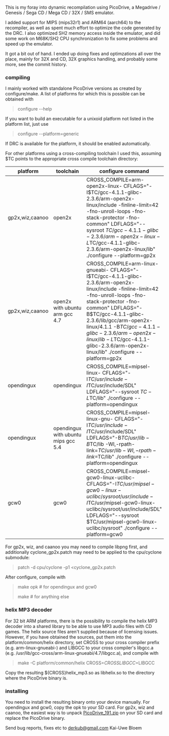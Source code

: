 This is my foray into dynamic recompilation using PicoDrive, a
Megadrive / Genesis / Sega CD / Mega CD / 32X / SMS emulator.

I added support for MIPS (mips32r1) and ARM64 (aarch64) to the recompiler, as
well as spent much effort to optimize the code generated by the DRC.
I also optimized SH2 memory access inside the emulator, and did some work on
M68K/SH2 CPU synchronization to fix some problems and speed up the emulator.

It got a bit out of hand. I ended up doing fixes and optimzations all over the
place, mainly for 32X and CD, 32X graphics handling, and probably some more,
see the commit history.

### compiling

I mainly worked with standalone PicoDrive versions as created by configure/make.
A list of platforms for which this is possible can be obtained with

> configure --help

If you want to build an executable for a unixoid platform not listed in the
platform list, just use

> configure --platform=generic

If DRC is available for the platform, it should be enabled automatically.

For other platforms using a cross-compiling toolchain I used this,
assuming $TC points to the appropriate cross compile toolchain directory:

platform|toolchain|configure command
--------|---------|-----------------
gp2x,wiz,caanoo|open2x|CROSS_COMPILE=arm-open2x-linux- CFLAGS="-I$TC/gcc-4.1.1-glibc-2.3.6/arm-open2x-linux/include -finline-limit=42 -fno-unroll-loops -fno-stack-protector -fno-common" LDFLAGS="--sysroot $TC/gcc-4.1.1-glibc-2.3.6/arm-open2x-linux -L$TC/gcc-4.1.1-glibc-2.3.6/arm-open2x-linux/lib" ./configure --platform=gp2x
gp2x,wiz,caanoo|open2x with ubuntu arm gcc 4.7|CROSS_COMPILE=arm-linux-gnueabi- CFLAGS="-I$TC/gcc-4.1.1-glibc-2.3.6/arm-open2x-linux/include -finline-limit=42 -fno-unroll-loops -fno-stack-protector -fno-common" LDFLAGS="-B$TC/gcc-4.1.1-glibc-2.3.6/lib/gcc/arm-open2x-linux/4.1.1 -B$TC/gcc-4.1.1-glibc-2.3.6/arm-open2x-linux/lib -L$TC/gcc-4.1.1-glibc-2.3.6/arm-open2x-linux/lib" ./configure --platform=gp2x
opendingux|opendingux|CROSS_COMPILE=mipsel-linux- CFLAGS="-I$TC/usr/include -I$TC/usr/include/SDL" LDFLAGS="--sysroot $TC -L$TC/lib" ./configure --platform=opendingux
opendingux|opendingux with ubuntu mips gcc 5.4|CROSS_COMPILE=mipsel-linux-gnu- CFLAGS="-I$TC/usr/include -I$TC/usr/include/SDL" LDFLAGS="-B$TC/usr/lib -B$TC/lib -Wl,-rpath-link=$TC/usr/lib -Wl,-rpath-link=$TC/lib" ./configure --platform=opendingux
gcw0|gcw0|CROSS_COMPILE=mipsel-gcw0-linux-uclibc- CFLAGS="-I$TC/usr/mipsel-gcw0-linux-uclibc/sysroot/usr/include -I$TC/usr/mipsel-gcw0-linux-uclibc/sysroot/usr/include/SDL" LDFLAGS="--sysroot $TC/usr/mipsel-gcw0-linux-uclibc/sysroot" ./configure --platform=gcw0

For gp2x, wiz, and caanoo you may need to compile libpng first, and additionally
cyclone_gp2x.patch may need to be applied to the cpu/cyclone submodule:

> patch -d cpu/cyclone -p1 <cyclone_gp2x.patch

After configure, compile with

> make opk # for opendingux and gcw0
>
> make # for anything else

### helix MP3 decoder

For 32 bit ARM platforms, there is the possibility to compile the helix MP3
decoder into a shared library to be able to use MP3 audio files with CD games.
The helix source files aren't supplied because of licensing issues. However, if
you have obtained the sources, put them into the platform/common/helix
directory, set CROSS to your cross compiler prefix (e.g. arm-linux-gnueabi-)
and LIBGCC to your cross compiler's libgcc.a
(e.g. /usr/lib/gcc-cross/arm-linux-gnueabi/4.7/libgcc.a), and compile with

> make -C platform/common/helix CROSS=$CROSS LIBGCC=$LIBGCC

Copy the resulting ${CROSS}helix_mp3.so as libhelix.so to the directory where
the PicoDrive binary is.

### installing

You need to install the resulting binary onto your device manually.
For opendingux and gcw0, copy the opk to your SD card.
For gp2x, wiz and caanoo, the easiest way is to unpack
[PicoDrive_191.zip](http://notaz.gp2x.de/releases/PicoDrive/PicoDrive_191.zip)
on your SD card and replace the PicoDrive binary.

Send bug reports, fixes etc to <derkub@gmail.com>
Kai-Uwe Bloem
